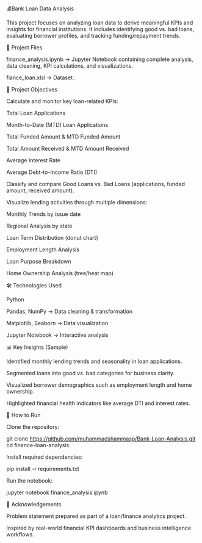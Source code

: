 💰Bank Loan Data Analysis 

This project focuses on analyzing loan data to derive meaningful KPIs and insights for financial institutions. It includes identifying good vs. bad loans, evaluating borrower profiles, and tracking funding/repayment trends.

📂 Project Files

finance_analysis.ipynb → Jupyter Notebook containing complete analysis, data cleaning, KPI calculations, and visualizations.

fiance_loan.xlsl → Dataset .


🎯 Project Objectives

Calculate and monitor key loan-related KPIs:

Total Loan Applications

Month-to-Date (MTD) Loan Applications

Total Funded Amount & MTD Funded Amount

Total Amount Received & MTD Amount Received

Average Interest Rate

Average Debt-to-Income Ratio (DTI)

Classify and compare Good Loans vs. Bad Loans (applications, funded amount, received amount).

Visualize lending activities through multiple dimensions:

Monthly Trends by issue date

Regional Analysis by state

Loan Term Distribution (donut chart)

Employment Length Analysis

Loan Purpose Breakdown

Home Ownership Analysis (tree/heat map)

🛠️ Technologies Used

Python

Pandas, NumPy → Data cleaning & transformation

Matplotlib, Seaborn → Data visualization

Jupyter Notebook → Interactive analysis

📊 Key Insights (Sample)

Identified monthly lending trends and seasonality in loan applications.

Segmented loans into good vs. bad categories for business clarity.

Visualized borrower demographics such as employment length and home ownership.

Highlighted financial health indicators like average DTI and interest rates.

🚀 How to Run

Clone the repository:

git clone https://github.com/muhammadshammasp/Bank-Loan-Analysis.git
cd finance-loan-analysis


Install required dependencies:

pip install -r requirements.txt


Run the notebook:

jupyter notebook finance_analysis.ipynb

📌 Acknowledgements

Problem statement prepared as part of a loan/finance analytics project.

Inspired by real-world financial KPI dashboards and business intelligence workflows.
